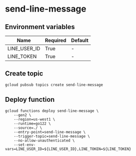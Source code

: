 # send-line-message

## Environment variables

| Name         | Required | Default |
| ------------ | -------- | ------- |
| LINE_USER_ID | True     | -       |
| LINE_TOKEN   | True     | -       |

## Create topic

```
gcloud pubsub topics create send-line-message
```

## Deploy function

```
gcloud functions deploy send-line-message \
    --gen2 \
    --region=us-west1 \
    --runtime=go122 \
    --source=./ \
    --entry-point=send-line-message \
    --trigger-topic=send-line-message \
    --no-allow-unauthenticated \
    --set-env-vars=LINE_USER_ID=${LINE_USER_ID},LINE_TOKEN=${LINE_TOKEN}
```
